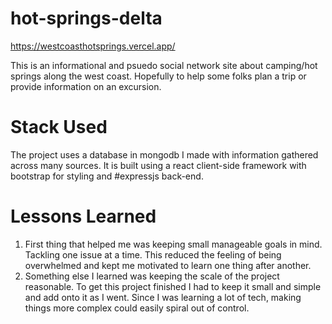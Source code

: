 # hot-springs-delta

https://westcoasthotsprings.vercel.app/

This is an informational and psuedo social network site about camping/hot springs along the west coast. 
Hopefully to help some folks plan a trip or provide information on an excursion.

# Stack Used
The project uses a database in mongodb I made with information gathered across many sources.
It is built using a react client-side framework with bootstrap for styling and #expressjs back-end.

# Lessons Learned
1) First thing that helped me was keeping small manageable goals in mind. Tackling one issue at a time. 
This reduced the feeling of being overwhelmed and kept me motivated to learn one thing after another.
2) Something else I learned was keeping the scale of the project reasonable. 
To get this project finished I had to keep it small and simple and add onto it as I went. Since I was learning a lot of tech, 
making things more complex could easily spiral out of control.
